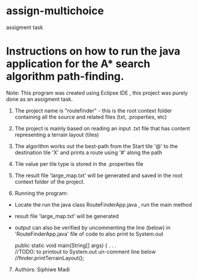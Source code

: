 # assign-multichoice
assigment task

Instructions on how to run the java application for the A* search algorithm path-finding. 
===========================================================================================

Note: This program was created using Eclipse IDE , this project was purely done as an assigment task. 

1. The project name is "routefinder" - this is the root context folder containing all the source and related files (txt, .properties, etc)

2. The project is mainly based on reading an input .txt file that has content representing a terrain layout (tiles)

3. The algorithm works out the best-path from the Start tile '@' to the destination tile 'X' and prints a route using '#' along the path

4. Tile value per tile type is stored in the .properties file

5. The result file 'large_map.txt' will be generated and saved in the root context folder of the project. 

6. Running the program: 

  - Locate the run the java class RouteFinderApp.java , run the main method 
  - result file 'large_map.txt' will be generated 
  - output can also be verified by uncommenting the line (below) in 'RouteFinderApp.java'  file of code to also print to System.out  
 
	public static void main(String[] args) {
		.
		.
		.	
		//TODO: to printout to System.out un-comment line below
		//finder.printTerrainLayout();
		
		
7. Authors: Siphiwe Madi
